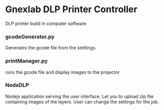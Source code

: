 # Gnexlab DLP Printer Controller

DLP printer build in computer software

### gcodeGenerator.py
  Generates the gcode file from the stettings.
  
### printManager.py
  runs the gcode file and display images to the projector


### NodeDLP
  Nodejs application serving the user interface. Let you to upload zip file containing images of the layers. User can change the settings for the job.
  

